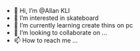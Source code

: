 - 👋 Hi, I’m @Allan KLI
- 👀 I’m interested in skateboard
- 🌱 I’m currently learning create thins on pc
- 💞️ I’m looking to collaborate on ...
- 📫 How to reach me ...

<!---
Allanklimx/Allanklimx is a ✨ special ✨ repository because its `README.md` (this file) appears on your GitHub profile.
You can click the Preview link to take a look at your changes.
--->
